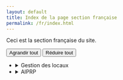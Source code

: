 ```yaml
---
layout: default
title: Index de la page section française
permalink: /fr/index.html
---
```


Ceci est la section française du site.

<div id="elements-business">
    <div class="btn-group mrgn-bttm-md">
        <button type="button" class="btn btn-default wb-toggle" data-toggle="{&quot;selector&quot;: &quot;details&quot;, &quot;parent&quot;: &quot;#elements-business&quot;, &quot;type&quot;: &quot;on&quot;, &quot;print&quot;: &quot;on&quot;}">Agrandir tout</button> <button type="button" class="btn btn-default wb-toggle" data-toggle="{&quot;selector&quot;: &quot;details&quot;, &quot;parent&quot;: &quot;#elements-business&quot;, &quot;type&quot;: &quot;off&quot;}">Réduire tout</button>
    </div>
   <ul id="entreprise-lignes" class="list-unstyled wb-filter">
        <li class="mrgn-tp-sm">
            <details id="gestion-locaux_" onclick="shwHidden(this.id)">
                <summary class="btn-default"><span id="gestion-locaux" aria-level="3" role="heading">Gestion des locaux</span></summary>
                <h4><span class="wb-inv">Gestion des locaux </span>Protégé A:</h4>
            <ul>
                <li>Lorem ipsum</li>
                <li>consectetur adipiscing elit</li>
            </ul>
            <h4><span class="wb-inv">Gestion des locaux </span>Protégé B :</h4>
            <ul>
                <li>Nulla pulvinar elementum purus</li>
                <li>ut volutpat risus ultricies ut</li>
                <li>Nullam cursus euismod ligula, sed dictum purus malesuada quis</li>
            </ul>
            </details>
        </li>
        <li>
            <details id="AIPRP_" onclick="shwHidden(this.id)">
                <summary class="btn-default"><span id="AIPRP" aria-level="3" role="heading">AIPRP</span></summary>
                <ul class="list-unstyled">
                    <li>
                        <details id="_" onclick="shwHidden(this.id)">
                            <summary><span aria-level="4" role="heading">Accès à l'information (AI)</span></summary>
                            <h5><span class="wb-inv">Accès à l'information </span>Non classifié:</h5>
                            <ul>
                                <li>Nullam posuere ac tortor id fringilla</li>
                                <li>Nam non feugiat lectus</li>
                            </ul>
                            <h5><span class="wb-inv">Accès à l'information </span>Protégé A:</h5>
                            <ul>
                                <li><span class="wb-inv">Accès à l'information </span>Nunc semper pharetra neque pulvinar facilisis</li>
                                <li>Suspendisse fermentum</li>
                                <li>nulla ut tempor semper, ipsum arcu vehicula nibh</li>
                            </ul>
                            <h5><span class="wb-inv">Accès à l'information </span>Secret:</h5>
                            <div class="mrgn-lft-lg">
                                <p>Cras eleifend facilisis turpis non vestibulum. Nunc blandit, eros vel egestas luctus, nisl quam bibendum tellus</p>
                            </div>
                        </details>
                    </li>
                    <li>
                        <details id="confidentialite_" onclick="shwHidden(this.id)">
                            <summary><span id="confidentialite" aria-level="4" role="heading">Confidentialité</span></summary>
                            <h5><span class="wb-inv">Confidentialité </span>Non classifié :</h5>
                            <div class="mrgn-lft-lg">
                                <p>Matériel de formation et d'orientation</p>
                            </div>
                            <h5><span class="wb-inv">Confidentialité </span>Protégé B:</h5>
                            <ul>
                                <li>Etiam elit ex, blandit at interdum non, auctor at lorem</li>
                                <li>Praesent tempus dignissim lorem at semper. Proin tempus odio nibh, non eleifend nulla egestas nec</li>
                                <li>Nam bibendum augue accumsan purus vestibulum, non pretium urna pharetra. Ut blandit felis sed sollicitudin pulvinar</li>
                            </ul>
                            <h5><span class="wb-inv">Confidentialité </span>Divers:</h5>
                            <ul>
                                <li>Mauris ultricies quis augue nec bibendum. Quisque nisi magna, cursus pellentesque imperdiet laoreet, pellentesque et dui</li>
                                <li>Mauris nibh enim, finibus in mauris nec, porta faucibus velit. Pellentesque at leo ante. Pellentesque sed lobortis massa. Curabitur porta neque et justo congue, quis euismod metus suscipit. Nam viverra egestas leo sodales rhoncus. Fusce porttitor lectus ut placerat dignissim. Sed faucibus libero tellus, non tempor velit vehicula auctor.</li>
                            </ul>
                        <p class="mrgn-tp-md">Morbi at enim id augue sollicitudin feugiat vel id mi</p>
                        </details>
                    </li>
                </ul>
            </details>
        </li>
    </ul>
</div>
